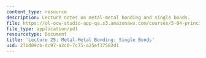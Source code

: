 ```yaml
---
content_type: resource
description: Lecture notes on metal-metal bonding and single bonds.
file: https://ol-ocw-studio-app-qa.s3.amazonaws.com/courses/5-04-principles-of-inorganic-chemistry-ii-fall-2008/27bd09cbdc97a2c07c75a25ef37582d1_lecture_25.pdf
file_type: application/pdf
resourcetype: Document
title: 'Lecture 25: Metal-Metal Bonding: Single Bonds'
uid: 27bd09cb-dc97-a2c0-7c75-a25ef37582d1
---
```

